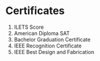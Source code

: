 # Certificates



1) ILETS Score
2) American Diploma SAT
3) Bachelor Graduation Certificate
4) IEEE Recognition Certificate
5) IEEE Best Design and Fabrication 
